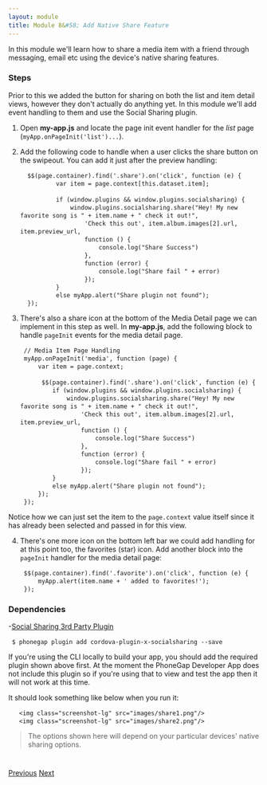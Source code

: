```yaml
---
layout: module
title: Module 8&#58; Add Native Share Feature
---
```

In this module we'll learn how to share a media item with a friend through messaging, email etc using the device's native sharing features. 

### Steps
Prior to this we added the button for sharing on both the list and item detail views, however they don't actually do anything yet.
In this module we'll add event handling to them and use the Social Sharing plugin. 

1. Open **my-app.js** and locate the page init event handler for the *list* page (`myApp.onPageInit('list')...`). 
2. Add the following code to handle when a user clicks the share button on the swipeout. You can add it just after the preview handling:

         $$(page.container).find('.share').on('click', function (e) {
                 var item = page.context[this.dataset.item];
         
                 if (window.plugins && window.plugins.socialsharing) {
                     window.plugins.socialsharing.share("Hey! My new favorite song is " + item.name + " check it out!",
                         'Check this out', item.album.images[2].url, item.preview_url,
                         function () {
                             console.log("Share Success")
                         },
                         function (error) {
                             console.log("Share fail " + error)
                         });
                 }
                 else myApp.alert("Share plugin not found");
         });

3. There's also a share icon at the bottom of the Media Detail page we can implement in this step as well. In **my-app.js**, add the following block to handle `pageInit`
events for the media detail page.  
        
        // Media Item Page Handling
        myApp.onPageInit('media', function (page) {
            var item = page.context;
        
             $$(page.container).find('.share').on('click', function (e) {
                if (window.plugins && window.plugins.socialsharing) {
                    window.plugins.socialsharing.share("Hey! My new favorite song is " + item.name + " check it out!",
                        'Check this out', item.album.images[2].url, item.preview_url,
                        function () {
                            console.log("Share Success")
                        },
                        function (error) {
                            console.log("Share fail " + error)
                        });
                }
                else myApp.alert("Share plugin not found");
            });
        });

Notice how we can just set the item to the `page.context` value itself since it has already been selected and passed in for this view.
 
4. There's one more icon on the bottom left bar we could add handling for at this point too, the favorites (star) icon. Add another block into the `pageInit` handler
 for the media detail page:
 
        $$(page.container).find('.favorite').on('click', function (e) {
            myApp.alert(item.name + ' added to favorites!');
        });


### Dependencies
 
-[Social Sharing 3rd Party Plugin](https://github.com/EddyVerbruggen/SocialSharing-PhoneGap-Plugin)
  
     $ phonegap plugin add cordova-plugin-x-socialsharing --save
    
If you're using the CLI locally to build your app, you should add the required plugin shown above first. At the moment the PhoneGap Developer App does not include this plugin
 so if you're using that to view and test the app then it will not work at this time. 

It should look something like below when you run it:

       <img class="screenshot-lg" src="images/share1.png"/>
       <img class="screenshot-lg" src="images/share2.png"/>
        
  >The options shown here will depend on your particular devices' native sharing options.

 

<div class="row" style="margin-top:40px;">
 <div class="col-sm-12">
 <a href="module7.html" class="btn btn-default"><i class="glyphicon glyphicon-chevron-left"></i> Previous</a>
 <a href="module9.html" class="btn btn-default pull-right">Next <i class="glyphicon glyphicon-chevron-right"></i></a>
 </div>
</div>


